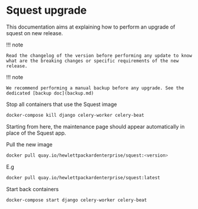 # Squest upgrade

This documentation aims at explaining how to perform an upgrade of squest on new release.
 
!!! note

    Read the changelog of the version before performing any update to know what are the breaking changes or specific requirements of the new release.

!!! note

    We recommend performing a manual backup before any upgrade. See the dedicated [backup doc](backup.md)

Stop all containers that use the Squest image
```bash
docker-compose kill django celery-worker celery-beat
```

Starting from here, the maintenance page should appear automatically in place of the Squest app.

Pull the new image
```bash
docker pull quay.io/hewlettpackardenterprise/squest:<version>
```

E.g
```bash
docker pull quay.io/hewlettpackardenterprise/squest:latest
```

Start back containers
```bash
docker-compose start django celery-worker celery-beat
```
